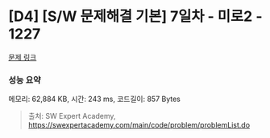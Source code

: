 # [D4] [S/W 문제해결 기본] 7일차 - 미로2 - 1227 

[문제 링크](https://swexpertacademy.com/main/code/problem/problemDetail.do?contestProbId=AV14wL9KAGkCFAYD) 

### 성능 요약

메모리: 62,884 KB, 시간: 243 ms, 코드길이: 857 Bytes



> 출처: SW Expert Academy, https://swexpertacademy.com/main/code/problem/problemList.do